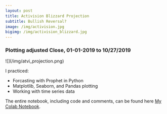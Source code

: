```yaml
---
layout: post
title: Activision Blizzard Projection 
subtitle: Bullish Reversal?
image: /img/activision.jpg
bigimg: /img/activision_blizzard.jpg
---
```

<h3>Plotting adjusted Close, 01-01-2019 to 10/27/2019</h3>
![](/img/atvi_projection.png)

I practiced:
- Forcasting with Prophet in Python
- Matplotlib, Seaborn, and Pandas plotting
- Working with time series data

The entire notebook, including code and comments, can be found here [My Colab Notebook](https://colab.research.google.com/drive/18L1rPyyiRKvEzj3oZ98uv5ltCKfCGrWD).
